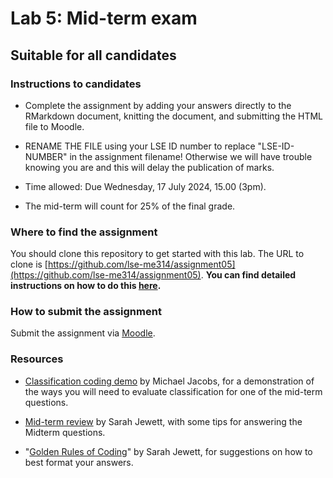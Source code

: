 # Lab 5: Mid-term exam

## Suitable for all candidates

### Instructions to candidates  

* Complete the assignment by adding your answers directly to the RMarkdown document, knitting the document, and submitting the HTML file to Moodle.  

* RENAME THE FILE using your LSE ID number to replace "LSE-ID-NUMBER" in the assignment filename!  Otherwise we will have trouble knowing you are and this will delay the publication of marks.

* Time allowed: Due Wednesday, 17 July 2024, 15.00 (3pm).

* The mid-term will count for 25\% of the final grade.


### Where to find the assignment

You should clone this repository to get started with this lab.  The URL to clone is [https://github.com/lse-me314/assignment05](https://github.com/lse-me314/assignment05).  **You can find detailed instructions on how to do this [here](https://lse-me314.github.io/instructions).**


### How to submit the assignment

Submit the assignment via [Moodle](https://shortcourses.lse.ac.uk/course/view.php?id=158).


### Resources

*  [Classification coding demo](Classification-coding-demo.md) by Michael Jacobs, for a demonstration of the ways you will need to evaluate classification for one of the mid-term questions.

*  [Mid-term review](Midterm_Review.md) by Sarah Jewett, with some tips for answering the Midterm questions.

*  "[Golden Rules of Coding](Golden_Rules_Coding.md)" by Sarah Jewett, for suggestions on how to best format your answers. 
